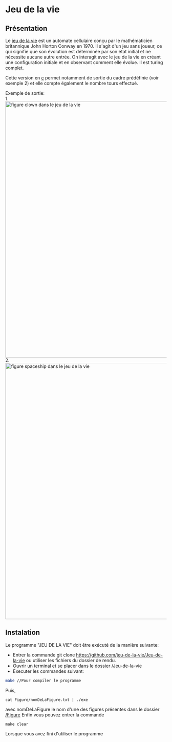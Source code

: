 # Jeu de la vie

## Présentation

Le [jeu de la vie](https://fr.wikipedia.org/wiki/Jeu_de_la_vie) est un automate cellulaire conçu par le mathématicien britannique John Horton Conway en 1970. Il s'agit d'un jeu sans joueur, ce qui signifie que son évolution est déterminée par son état initial et ne nécessite aucune autre entrée. On interagit avec le jeu de la vie en créant une configuration initiale et en observant comment elle évolue. Il est turing complet.

Cette version en [c](https://fr.wikipedia.org/wiki/Jeu_de_la_vie) permet notamment de sortie du cadre prédéfinie (voir exemple 2) et elle compte également le nombre tours effectué.

Exemple de sortie:  
1. 
<img src="dataForReadme/clown.gif" alt="figure clown dans le jeu de la vie" width="800">
2. 
<img src="dataForReadme/spaceship.gif" alt="figure spaceship dans le jeu de la vie" width="800">


## Instalation 
Le programme "JEU DE LA VIE" doit être exécuté de la manière suivante:
- Entrer la commande git clone https://github.com/jeu-de-la-vie/Jeu-de-la-vie ou utiliser les fichiers du dossier de rendu.
- Ouvrir un terminal et se placer dans le dossier /Jeu-de-la-vie
- Executer les commandes suivant:
```bash
make //Pour compiler le programme
```
Puis,
```
cat Figure/nomDeLaFigure.txt | ./exe
```
avec nomDeLaFigure le nom d'une des figures présentes dans le dossier [/Figure](./Figure/)
Enfin vous pouvez entrer la commande
```
make clear
```
Lorsque vous avez fini d'utiliser le programme

